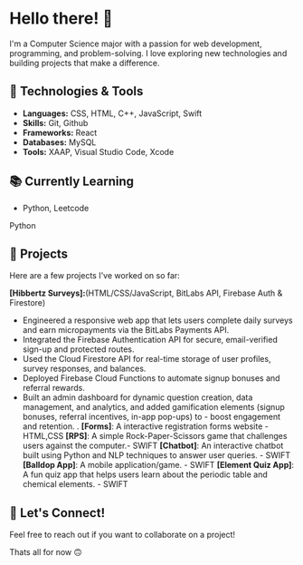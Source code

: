 # Hello there! 👋

I'm a Computer Science major with a passion for web development, programming, and problem-solving. I love exploring new technologies and building projects that make a difference. 

## 🔧 Technologies & Tools

- **Languages:** CSS, HTML, C++, JavaScript, Swift
- **Skills:** Git, Github
- **Frameworks:** React
- **Databases:** MySQL
- **Tools:** XAAP, Visual Studio Code, Xcode

## 📚 Currently Learning
- Python, Leetcode

Python

## 🌱 Projects

Here are a few projects I've worked on so far:

**[Hibbertz Surveys]:**(HTML/CSS/JavaScript, BitLabs API, Firebase Auth & Firestore)
- Engineered a responsive web app that lets users complete daily surveys and earn micropayments via the BitLabs Payments API.
- Integrated the Firebase Authentication API for secure, email-verified sign-up and protected routes.
- Used the Cloud Firestore API for real-time storage of user profiles, survey responses, and balances.
- Deployed Firebase Cloud Functions to automate signup bonuses and referral rewards.
- Built an admin dashboard for dynamic question creation, data management, and analytics, and added gamification elements (signup bonuses, referral incentives, in-app pop-ups) to - boost engagement and retention.
. 
**[Forms]**: A interactive registration forms website - HTML,CSS
**[RPS]**: A simple Rock-Paper-Scissors game that challenges users against the computer.- SWIFT
**[Chatbot]**: An interactive chatbot built using Python and NLP techniques to answer user queries. - SWIFT
**[Balldop App]**: A mobile application/game. - SWIFT
**[Element Quiz App]**: A fun quiz app that helps users learn about the periodic table and chemical elements. - SWIFT


## 💬 Let's Connect!

Feel free to reach out if you want to collaborate on a project!

Thats all for now 🙃


